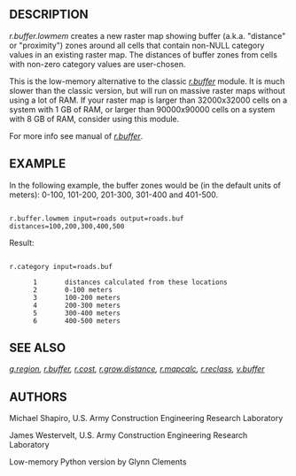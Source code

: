 
## DESCRIPTION

*r.buffer.lowmem* creates a new raster map showing buffer
(a.k.a. "distance" or "proximity") zones around all cells that contain
non-NULL category values in an existing raster map. The distances of
buffer zones from cells with non-zero category values are user-chosen.

This is the low-memory alternative to the
classic *[r.buffer](r.buffer.html)* module. It is
much slower than the classic version, but will run on massive raster
maps without using a lot of RAM. If your raster map is larger than
32000x32000 cells on a system with 1 GB of RAM, or larger than
90000x90000 cells on a system with 8 GB of RAM, consider using this
module.

For more info see manual of *[r.buffer](r.buffer.html)*.

## EXAMPLE

In the following example, the buffer zones would be (in the default units
of meters): 0-100, 101-200, 201-300, 301-400 and 401-500.

```

r.buffer.lowmem input=roads output=roads.buf distances=100,200,300,400,500

```

Result:

```

r.category input=roads.buf

      1       distances calculated from these locations
      2       0-100 meters
      3       100-200 meters
      4       200-300 meters
      5       300-400 meters
      6       400-500 meters

```

## SEE ALSO

*[g.region](g.region.html),
[r.buffer](r.buffer.html),
[r.cost](r.cost.html),
[r.grow.distance](r.grow.distance.html),
[r.mapcalc](r.mapcalc.html),
[r.reclass](r.reclass.html),
[v.buffer](v.buffer.html)*

## AUTHORS

Michael Shapiro, U.S. Army Construction Engineering
Research Laboratory

James Westervelt, U.S. Army Construction Engineering
Research Laboratory

Low-memory Python version by Glynn Clements
